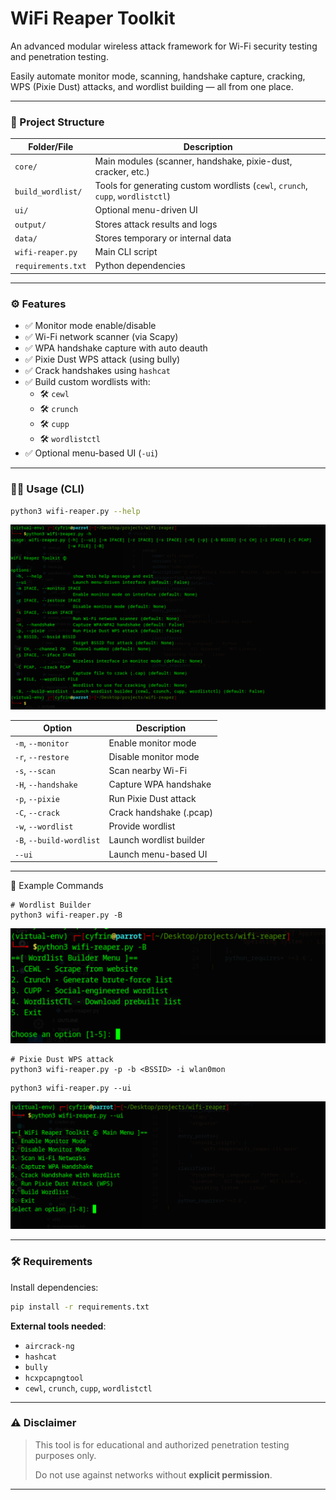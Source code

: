 # WiFi Reaper Toolkit

An advanced modular wireless attack framework for Wi-Fi security testing and penetration testing.

Easily automate monitor mode, scanning, handshake capture, cracking, WPS (Pixie Dust) attacks, and wordlist building — all from one place.

---

### 📁 Project Structure

| Folder/File | Description |
| --- | --- |
| `core/` | Main modules (scanner, handshake, pixie-dust, cracker, etc.) |
| `build_wordlist/` | Tools for generating custom wordlists (`cewl`, `crunch`, `cupp`, `wordlistctl`) |
| `ui/` | Optional menu-driven UI |
| `output/` | Stores attack results and logs |
| `data/` | Stores temporary or internal data |
| `wifi-reaper.py` | Main CLI script |
| `requirements.txt` | Python dependencies |

---

### ⚙️ Features

- ✅ Monitor mode enable/disable
- ✅ Wi-Fi network scanner (via Scapy)
- ✅ WPA handshake capture with auto deauth
- ✅ Pixie Dust WPS attack (using bully)
- ✅ Crack handshakes using `hashcat`
- ✅ Build custom wordlists with:
    - 🛠️ `cewl`
    - 🛠️ `crunch`
    - 🛠️ `cupp`
    - 🛠️ `wordlistctl`
- ✅ Optional menu-based UI (`-ui`)

---

### 🧑‍💻 Usage (CLI)

```bash
python3 wifi-reaper.py --help

```

![image.png](img/image.png)

| Option | Description |
| --- | --- |
| `-m`, `--monitor` | Enable monitor mode |
| `-r`, `--restore` | Disable monitor mode |
| `-s`, `--scan` | Scan nearby Wi-Fi |
| `-H`, `--handshake` | Capture WPA handshake |
| `-p`, `--pixie` | Run Pixie Dust attack |
| `-C`, `--crack` | Crack handshake (.pcap) |
| `-w`, `--wordlist` | Provide wordlist |
| `-B`, `--build-wordlist` | Launch wordlist builder |
| `--ui` | Launch menu-based UI |

---

🧾 Example Commands

```
# Wordlist Builder
python3 wifi-reaper.py -B
```

![image.png](img/image%201.png)

```
# Pixie Dust WPS attack
python3 wifi-reaper.py -p -b <BSSID> -i wlan0mon
```

```
python3 wifi-reaper.py --ui
```

![image.png](img/image%202.png)

---

### 🛠 Requirements

Install dependencies:

```bash
pip install -r requirements.txt

```

**External tools needed**:

- `aircrack-ng`
- `hashcat`
- `bully`
- `hcxpcapngtool`
- `cewl`, `crunch`, `cupp`, `wordlistctl`

---

### ⚠️ Disclaimer

> This tool is for educational and authorized penetration testing purposes only.
> 
> 
> Do not use against networks without **explicit permission**.
> 

---